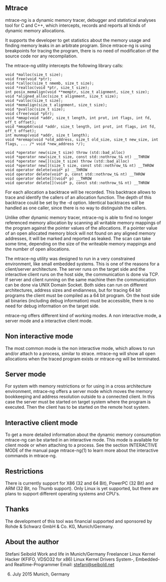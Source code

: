 ﻿Mtrace
------

mtrace-ng is a dynamic memory tracer, debugger and statistical analyses tool for C and C++, which intercepts, records and reports all kinds of dynamic memory allocations.

It supports the developer to get statistics about the memory usage and finding memory leaks in an arbitrate program.  Since mtrace-ng is using breakpoints for tracing the program, there is no need of modification of the source code nor any recompilation.

The mtrace-ng utility intercepts the following library calls:

	void *malloc(size_t size);
	void free(void *ptr);
	void *calloc(size_t nmemb, size_t size);
	void *realloc(void *ptr, size_t size);
	int posix_memalign(void **memptr, size_t alignment, size_t size);
	void *aligned_alloc(size_t alignment, size_t size);
	void *valloc(size_t size);
	void *memalign(size_t alignment, size_t size);
	void *pvalloc(size_t size);
	void cfree(void *ptr);
	void *mmap(void *addr, size_t length, int prot, int flags, int fd, off_t offset);
	void *mmap64(void *addr, size_t length, int prot, int flags, int fd, off_t offset);
	int munmap(void *addr, size_t length);
	void *mremap(void *old_address, size_t old_size, size_t new_size, int flags, ... /* void *new_address */);

	void *operator new(size_t size) throw (std::bad_alloc)
	void *operator new(size_t size, const std::nothrow_t& nt) __THROW
	void *operator new[](size_t size) throw (std::bad_alloc)
	void *operator new[](size_t size, const std::nothrow_t& nt) __THROW
	void operator delete(void* p) __THROW
	void operator delete(void* p, const std::nothrow_t& nt) __THROW
	void operator delete[](void* p) __THROW
	void operator delete[](void* p, const std::nothrow_t& nt) __THROW


For each allocation a backtrace will be recorded.  This backtrace allows to trace and identify the callers of an allocation function.  The depth of this backtrace could be set by the -d option. Identical backtraces will be handled as one caller, since there is no way to distinguish the callers.

Unlike other dynamic memory tracer, mtrace-ng is able to find no longer referenced memory allocation by scanning all writable memory mappings of the program against the pointer values of the allocations.  If a pointer value of an open allocated memory block will not found on any aligned memory addresses, it will be marked and reported as leaked.  The scan can take some time, depending on the size of the writeable memory mappings and the number of open allocations.

The mtrace-ng utility was designed to run in a very constrained environment, like small embedded systems.  This is one of the reasons for a client/server architecture.  The server runs on the target side and the interactive client runs on the host side, the communication is done via TCP.  If server and client running on the same machine then the communication can be done via UNIX Domain Socket.  Both sides can run on different architectures, address sizes and endianness, but for tracing 64 bit programs the client must be compiled as a 64 bit program.  On the host side all binaries (including debug information) must be accessible, there is no need for debug information on the target side.


mtrace-ng offers different kind of working modes.  A non interactive mode, a server mode and a interactive client mode.

Non interactive mode
--------------------
The most common mode is the non interactive mode, which allows to run and/or attach to a process, similar to strace.  mtrace-ng will show all open allocations when the traced program exists or mtrace-ng will be terminated.

Server mode
-----------
For system with memory restrictions or for using in a cross architecture environment, mtrace-ng offers a server mode which moves the memory bookkeeping and address resolution outside to a connected client.  In this case the server must be started on target system where the program is executed.  Then the client has to be started on the remote host system.

Interactive client mode
-----------------------
To get a more detailed information about the dynamic memory consumption mtrace-ng can be started in an interactive mode.  This mode is available for client mode or when attaching to a process.  See the section INTERACTIVE MODE of the manual page mtrace-ng(1) to learn more about the interactive commands in mtrace-ng.


Restrictions
------------
There is currently support for X86 (32 and 64 Bit), PowerPC (32 Bit) and ARM (32 Bit, no Thumb support).  Only Linux is yet supported, but there are plans to support different operating systems and CPU's.

Thanks
------

The development of this tool was financial supported and sponsored by
Rohde & Schwarz GmbH & Co. KG, Munich/Germany.

About the author
----------------

Stefani Seibold
Work and life in Munich/Germany
Freelancer
Linux Kernel Hacker (KFIFO, VDSO32 for x86)
Linux Kernel Drivers
System-, Embedded- and Realtime-Programmer
Email: stefani@seibold.net

6. July 2015
Munich, Germany


